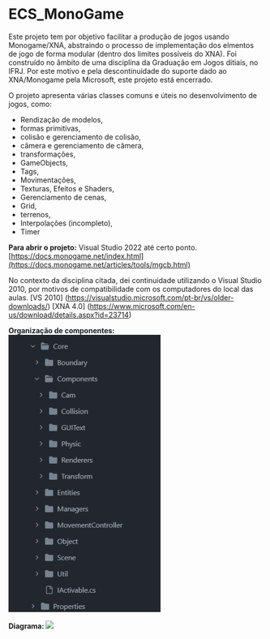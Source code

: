 # ECS_MonoGame

Este projeto tem por objetivo facilitar a produção de jogos usando Monogame/XNA, abstraindo o processo de implementação dos elmentos de jogo de forma modular (dentro dos limites possíveis do XNA).
Foi construído no âmbito de uma disciplina da Graduação em Jogos ditiais, no IFRJ. Por este motivo e pela descontinuidade do suporte dado ao XNA/Monogame pela Microsoft, este projeto está encerrado.

O projeto apresenta  várias classes comuns e úteis no desenvolvimento de jogos, como:
- Rendização de modelos,
- formas primitivas,
- colisão e gerenciamento de colisão,
- câmera e gerenciamento de câmera,
- transformações, 
- GameObjects,
- Tags,
- Movimentações,
- Texturas, Efeitos e Shaders,
- Gerenciamento de cenas,
- Grid,
- terrenos,
- Interpolações (incompleto),
- Timer
  

**Para abrir o projeto:** 
Visual Studio 2022 até certo ponto.
[https://docs.monogame.net/index.html](https://docs.monogame.net/articles/tools/mgcb.html)

No contexto da disciplina citada, dei continuidade utilizando o Visual Studio 2010, por motivos de compatibilidade com os computadores do local das aulas.
[VS 2010] (https://visualstudio.microsoft.com/pt-br/vs/older-downloads/)
[XNA 4.0] (https://www.microsoft.com/en-us/download/details.aspx?id=23714)

<b>Organização de componentes:</b>
<img src="https://github.com/alexandregaudencio/ECS_MonoGame/blob/master/_PRINTS/components.png" width="300px" />

<b>Diagrama: </b>
<img src="[https://github.com/alexandregaudencio/ECS_MonoGame/blob/master/_PRINTS/components.png](https://github.com/alexandregaudencio/ECS_MonoGame/blob/master/_PRINTS/diagram-design.jpg)https://github.com/alexandregaudencio/ECS_MonoGame/blob/master/_PRINTS/diagram-design.jpg" width="300px" />




